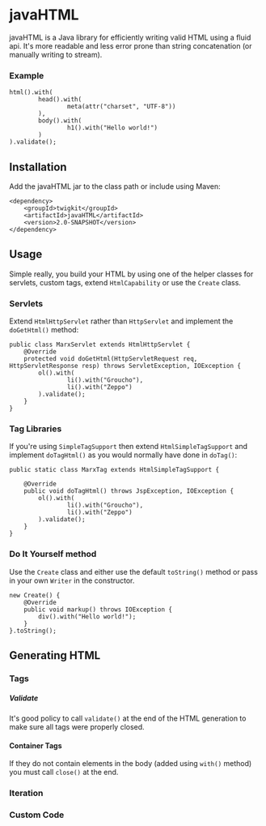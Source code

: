 # javaHTML
javaHTML is a Java library for efficiently writing valid HTML using a fluid api. It's more readable and less error prone than string concatenation (or manually writing to stream).

### Example

	html().with(
	        head().with(
	                meta(attr("charset", "UTF-8"))
	        ),
	        body().with(
	                h1().with("Hello world!")
	        )
	).validate();
	
## Installation
Add the javaHTML jar to the class path or include using Maven:

	<dependency>
		<groupId>twigkit</groupId>
	    <artifactId>javaHTML</artifactId>
	    <version>2.0-SNAPSHOT</version>
	</dependency>

## Usage
Simple really, you build your HTML by using one of the helper classes for servlets, custom tags, extend `HtmlCapability` or use the `Create` class.
	
### Servlets
Extend `HtmlHttpServlet` rather than `HttpServlet` and implement the `doGetHtml()` method:
	
	public class MarxServlet extends HtmlHttpServlet {
	    @Override
	    protected void doGetHtml(HttpServletRequest req, HttpServletResponse resp) throws ServletException, IOException {
	        ol().with(
	                li().with("Groucho"),
	                li().with("Zeppo")
	        ).validate();
	    }
	}

### Tag Libraries
If you're using `SimpleTagSupport` then extend `HtmlSimpleTagSupport` and implement `doTagHtml()` as you would normally have done in `doTag()`:

	public static class MarxTag extends HtmlSimpleTagSupport {

	    @Override
	    public void doTagHtml() throws JspException, IOException {
	        ol().with(
	                li().with("Groucho"),
	                li().with("Zeppo")
	        ).validate();
	    }
	}
	
### Do It Yourself method
Use the `Create` class and either use the default `toString()` method or pass in your own `Writer` in the constructor.

	new Create() {
    	@Override
	    public void markup() throws IOException {
        	div().with("Hello world!");
    	}
	}.toString();
	
## Generating HTML

### Tags

##### Validate
It's good policy to call `validate()` at the end of the HTML generation to make sure all tags were properly closed.

#### Container Tags
If they do not contain elements in the body (added using `with()` method) you must call `close()` at the end.

### Iteration

### Custom Code